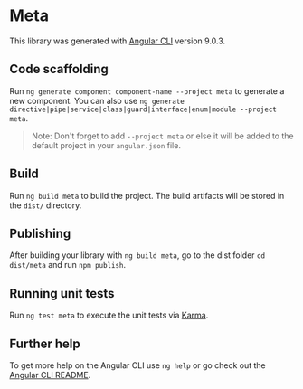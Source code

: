 # Meta

This library was generated with [Angular CLI](https://github.com/angular/angular-cli) version 9.0.3.

## Code scaffolding

Run `ng generate component component-name --project meta` to generate a new component. You can also use `ng generate directive|pipe|service|class|guard|interface|enum|module --project meta`.
> Note: Don't forget to add `--project meta` or else it will be added to the default project in your `angular.json` file. 

## Build

Run `ng build meta` to build the project. The build artifacts will be stored in the `dist/` directory.

## Publishing

After building your library with `ng build meta`, go to the dist folder `cd dist/meta` and run `npm publish`.

## Running unit tests

Run `ng test meta` to execute the unit tests via [Karma](https://karma-runner.github.io).

## Further help

To get more help on the Angular CLI use `ng help` or go check out the [Angular CLI README](https://github.com/angular/angular-cli/blob/master/README.md).
